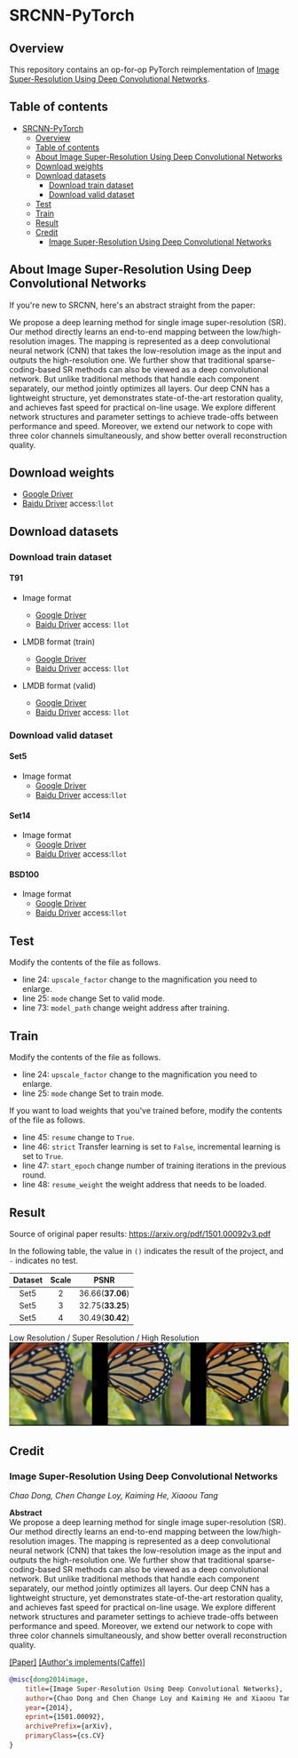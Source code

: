 # SRCNN-PyTorch

## Overview

This repository contains an op-for-op PyTorch reimplementation of [Image Super-Resolution Using Deep Convolutional Networks](https://arxiv.org/abs/1501.00092v3).

## Table of contents

- [SRCNN-PyTorch](#srcnn-pytorch)
    - [Overview](#overview)
    - [Table of contents](#table-of-contents)
    - [About Image Super-Resolution Using Deep Convolutional Networks](#about-image-super-resolution-using-deep-convolutional-networks)
    - [Download weights](#download-weights)
    - [Download datasets](#download-datasets)
        - [Download train dataset](#download-train-dataset)
        - [Download valid dataset](#download-valid-dataset)
    - [Test](#test)
    - [Train](#train)
    - [Result](#result)
    - [Credit](#credit)
        - [Image Super-Resolution Using Deep Convolutional Networks](#image-super-resolution-using-deep-convolutional-networks)

## About Image Super-Resolution Using Deep Convolutional Networks

If you're new to SRCNN, here's an abstract straight from the paper:

We propose a deep learning method for single image super-resolution (SR). Our method directly learns an end-to-end mapping between the
low/high-resolution images. The mapping is represented as a deep convolutional neural network (CNN)
that takes the low-resolution image as the input and outputs the high-resolution one. We further show that traditional sparse-coding-based SR methods
can also be viewed as a deep convolutional network. But unlike traditional methods that handle each component separately, our method jointly optimizes
all layers. Our deep CNN has a lightweight structure, yet demonstrates state-of-the-art restoration quality, and achieves fast speed for practical
on-line usage. We explore different network structures and parameter settings to achieve trade-offs between performance and speed. Moreover, we extend
our network to cope with three color channels simultaneously, and show better overall reconstruction quality.

## Download weights

- [Google Driver](https://drive.google.com/drive/folders/1zPGktAZtph5aMR_gJdV5Q6S5gJEDvY8r?usp=sharing)
- [Baidu Driver](https://pan.baidu.com/s/1n04tkTauMGLUp4asO1cY3w) access:`llot`

## Download datasets

### Download train dataset

#### T91

- Image format
    - [Google Driver](https://drive.google.com/drive/folders/1PYizfnKq-UtRCDoSy79PGA4FC5HqAqch?usp=sharing)
    - [Baidu Driver](https://pan.baidu.com/s/1M0u-BPTdokxO452j7vxW4Q) access: `llot`

- LMDB format (train)
    - [Google Driver](https://drive.google.com/drive/folders/1BPqN08QHk_xFnMJWMS8grfh_vesVs8Jf?usp=sharing)
    - [Baidu Driver](https://pan.baidu.com/s/1eqeORnKcTmGatx2kAG92-A) access: `llot`

- LMDB format (valid)
    - [Google Driver](https://drive.google.com/drive/folders/1bYqqKk6NJ9wUfxTH2t_LbdMTB04OUicc?usp=sharing)
    - [Baidu Driver](https://pan.baidu.com/s/1W34MeEtLY0m-bOrnaveVmw) access: `llot`

### Download valid dataset

#### Set5

- Image format
    - [Google Driver](https://drive.google.com/file/d/1GJZztdiJ6oBmJe9Ntyyos_psMzM8KY4P/view?usp=sharing)
    - [Baidu Driver](https://pan.baidu.com/s/1_B97Ga6thSi5h43Wuqyw0Q) access:`llot`

#### Set14

- Image format
    - [Google Driver](https://drive.google.com/file/d/14bxrGB3Nej8vBqxLoqerGX2dhChQKJoa/view?usp=sharing)
    - [Baidu Driver](https://pan.baidu.com/s/1wy_kf4Kkj2nSkgRUkaLzVA) access:`llot`

#### BSD100

- Image format
    - [Google Driver](https://drive.google.com/file/d/1xkjWJGZgwWjDZZFN6KWlNMvHXmRORvdG/view?usp=sharing)
    - [Baidu Driver](https://pan.baidu.com/s/1EBVulUpsQrDmZfqnm4jOZw) access:`llot`

## Test

Modify the contents of the file as follows.
- line 24: `upscale_factor` change to the magnification you need to enlarge. 
- line 25: `mode` change Set to valid mode.
- line 73: `model_path` change weight address after training.

## Train

Modify the contents of the file as follows.
- line 24: `upscale_factor` change to the magnification you need to enlarge. 
- line 25: `mode` change Set to train mode.

If you want to load weights that you've trained before, modify the contents of the file as follows.
- line 45: `resume` change to `True`. 
- line 46: `strict` Transfer learning is set to `False`, incremental learning is set to `True`.
- line 47: `start_epoch` change number of training iterations in the previous round.
- line 48: `resume_weight` the weight address that needs to be loaded.

## Result

Source of original paper results: https://arxiv.org/pdf/1501.00092v3.pdf

In the following table, the value in `()` indicates the result of the project, and `-` indicates no test.

| Dataset | Scale |       PSNR       |
| :-----: | :---: | :--------------: |
|  Set5   |   2   | 36.66(**37.06**) |
|  Set5   |   3   | 32.75(**33.25**) |
|  Set5   |   4   | 30.49(**30.42**) |

Low Resolution / Super Resolution / High Resolution
<span align="center"><img src="assets/result.png"/></span>

## Credit

### Image Super-Resolution Using Deep Convolutional Networks

_Chao Dong, Chen Change Loy, Kaiming He, Xiaoou Tang_ <br>

**Abstract** <br>
We propose a deep learning method for single image super-resolution (SR). Our method directly learns an end-to-end mapping between the
low/high-resolution images. The mapping is represented as a deep convolutional neural network (CNN)
that takes the low-resolution image as the input and outputs the high-resolution one. We further show that traditional sparse-coding-based SR methods
can also be viewed as a deep convolutional network. But unlike traditional methods that handle each component separately, our method jointly optimizes
all layers. Our deep CNN has a lightweight structure, yet demonstrates state-of-the-art restoration quality, and achieves fast speed for practical
on-line usage. We explore different network structures and parameter settings to achieve trade-offs between performance and speed. Moreover, we extend
our network to cope with three color channels simultaneously, and show better overall reconstruction quality.

[[Paper]](https://arxiv.org/pdf/1501.00092) [[Author's implements(Caffe)]](http://mmlab.ie.cuhk.edu.hk/projects/SRCNN/SRCNN_train.zip)

```bibtex
@misc{dong2014image,
    title={Image Super-Resolution Using Deep Convolutional Networks},
    author={Chao Dong and Chen Change Loy and Kaiming He and Xiaoou Tang},
    year={2014},
    eprint={1501.00092},
    archivePrefix={arXiv},
    primaryClass={cs.CV}
}
```
